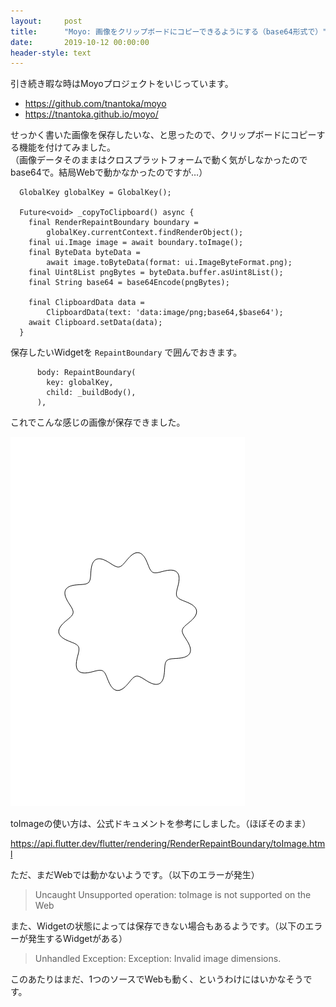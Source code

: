 ```yaml
---
layout:     post
title:      "Moyo: 画像をクリップボードにコピーできるようにする（base64形式で）"
date:       2019-10-12 00:00:00
header-style: text
---
```

引き続き暇な時はMoyoプロジェクトをいじっています。

- <https://github.com/tnantoka/moyo>
- <https://tnantoka.github.io/moyo/>

せっかく書いた画像を保存したいな、と思ったので、クリップボードにコピーする機能を付けてみました。  
（画像データそのままはクロスプラットフォームで動く気がしなかったのでbase64で。結局Webで動かなかったのですが…）

```
  GlobalKey globalKey = GlobalKey();

  Future<void> _copyToClipboard() async {
    final RenderRepaintBoundary boundary =
        globalKey.currentContext.findRenderObject();
    final ui.Image image = await boundary.toImage();
    final ByteData byteData =
        await image.toByteData(format: ui.ImageByteFormat.png);
    final Uint8List pngBytes = byteData.buffer.asUint8List();
    final String base64 = base64Encode(pngBytes);

    final ClipboardData data =
        ClipboardData(text: 'data:image/png;base64,$base64');
    await Clipboard.setData(data);
  }
```

保存したいWidgetを `RepaintBoundary` で囲んでおきます。

```
      body: RepaintBoundary(
        key: globalKey,
        child: _buildBody(),
      ),
```

これでこんな感じの画像が保存できました。

![](/img/in-post/20191012233210.png)

toImageの使い方は、公式ドキュメントを参考にしました。（ほぼそのまま）

<https://api.flutter.dev/flutter/rendering/RenderRepaintBoundary/toImage.html>

ただ、まだWebでは動かないようです。（以下のエラーが発生）

> Uncaught Unsupported operation: toImage is not supported on the Web

また、Widgetの状態によっては保存できない場合もあるようです。（以下のエラーが発生するWidgetがある）

> Unhandled Exception: Exception: Invalid image dimensions.

このあたりはまだ、1つのソースでWebも動く、というわけにはいかなそうです。



